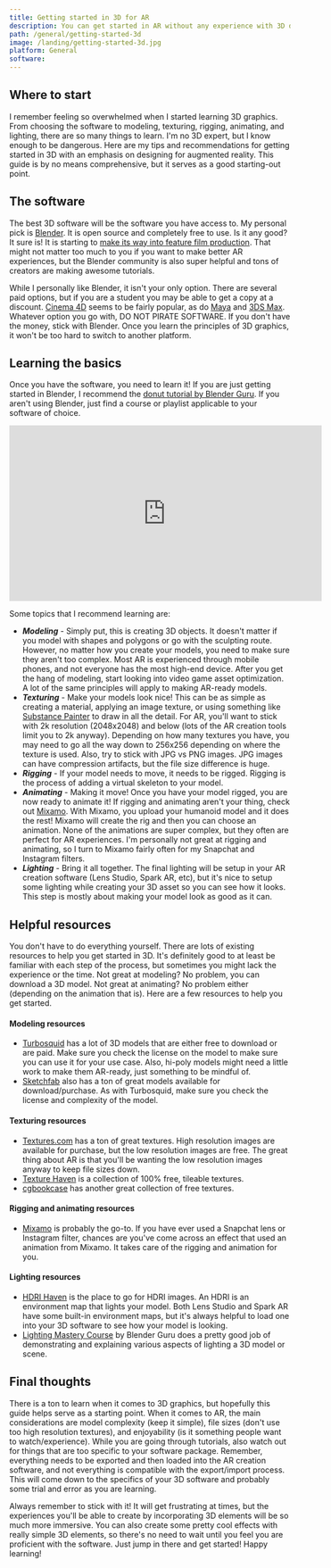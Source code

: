 ```yaml
---
title: Getting started in 3D for AR
description: You can get started in AR without any experience with 3D design. However, 3D objects and effects can take your AR experiences to the next level. Here are a few tips and resources to help get you started!
path: /general/getting-started-3d
image: /landing/getting-started-3d.jpg
platform: General
software:
---
```


## Where to start

I remember feeling so overwhelmed when I started learning 3D graphics. From choosing the software to modeling, texturing, rigging, animating, and lighting, there are so many things to learn. I'm no 3D expert, but I know enough to be dangerous. Here are my tips and recommendations for getting started in 3D with an emphasis on designing for augmented reality. This guide is by no means comprehensive, but it serves as a good starting-out point.

## The software

The best 3D software will be the software you have access to. My personal pick is [Blender](https://www.blender.org/). It is open source and completely free to use. Is it any good? It sure is! It is starting to [make its way into feature film production](https://www.youtube.com/watch?v=iZn3kCsw5D8). That might not matter too much to you if you want to make better AR experiences, but the Blender community is also super helpful and tons of creators are making awesome tutorials.

While I personally like Blender, it isn't your only option. There are several paid options, but if you are a student you may be able to get a copy at a discount. [Cinema 4D](https://www.maxon.net/en-us/) seems to be fairly popular, as do [Maya](https://www.autodesk.com/products/maya/overview) and [3DS Max](https://www.autodesk.com/products/3ds-max/overview). Whatever option you go with, DO NOT PIRATE SOFTWARE. If you don't have the money, stick with Blender. Once you learn the principles of 3D graphics, it won't be too hard to switch to another platform.

## Learning the basics

Once you have the software, you need to learn it! If you are just getting started in Blender, I recommend the [donut tutorial by Blender Guru](https://www.youtube.com/playlist?list=PLjEaoINr3zgEq0u2MzVgAaHEBt--xLB6U). If you aren't using Blender, just find a course or playlist applicable to your software of choice.

<div class="iframe-container">
<iframe class="responsive-iframe" width="560" height="315" src="https://www.youtube.com/embed/NyJWoyVx_XI" frameborder="0" allow="accelerometer; autoplay; clipboard-write; encrypted-media; gyroscope; picture-in-picture" allowfullscreen></iframe>
</div>

Some topics that I recommend learning are:

- **_Modeling_** - Simply put, this is creating 3D objects. It doesn't matter if you model with shapes and polygons or go with the sculpting route. However, no matter how you create your models, you need to make sure they aren't too complex. Most AR is experienced through mobile phones, and not everyone has the most high-end device. After you get the hang of modeling, start looking into video game asset optimization. A lot of the same principles will apply to making AR-ready models.
- **_Texturing_** - Make your models look nice! This can be as simple as creating a material, applying an image texture, or using something like [Substance Painter](https://www.substance3d.com/products/substance-painter/) to draw in all the detail. For AR, you'll want to stick with 2k resolution (2048x2048) and below (lots of the AR creation tools limit you to 2k anyway). Depending on how many textures you have, you may need to go all the way down to 256x256 depending on where the texture is used. Also, try to stick with JPG vs PNG images. JPG images can have compression artifacts, but the file size difference is huge.
- **_Rigging_** - If your model needs to move, it needs to be rigged. Rigging is the process of adding a virtual skeleton to your model.
- **_Animating_** - Making it move! Once you have your model rigged, you are now ready to animate it! If rigging and animating aren't your thing, check out [Mixamo](https://www.mixamo.com/#/). With Mixamo, you upload your humanoid model and it does the rest! Mixamo will create the rig and then you can choose an animation. None of the animations are super complex, but they often are perfect for AR experiences. I'm personally not great at rigging and animating, so I turn to Mixamo fairly often for my Snapchat and Instagram filters.
- **_Lighting_** - Bring it all together. The final lighting will be setup in your AR creation software (Lens Studio, Spark AR, etc), but it's nice to setup some lighting while creating your 3D asset so you can see how it looks. This step is mostly about making your model look as good as it can.

## Helpful resources

You don't have to do everything yourself. There are lots of existing resources to help you get started in 3D. It's definitely good to at least be familiar with each step of the process, but sometimes you might lack the experience or the time. Not great at modeling? No problem, you can download a 3D model. Not great at animating? No problem either (depending on the animation that is). Here are a few resources to help you get started.

#### Modeling resources

- [Turbosquid](https://www.turbosquid.com/) has a lot of 3D models that are either free to download or are paid. Make sure you check the license on the model to make sure you can use it for your use case. Also, hi-poly models might need a little work to make them AR-ready, just something to be mindful of.
- [Sketchfab](https://sketchfab.com/) also has a ton of great models available for download/purchase. As with Turbosquid, make sure you check the license and complexity of the model.

#### Texturing resources

- [Textures.com](https://www.textures.com/) has a ton of great textures. High resolution images are available for purchase, but the low resolution images are free. The great thing about AR is that you'll be wanting the low resolution images anyway to keep file sizes down.
- [Texture Haven](https://texturehaven.com/) is a collection of 100% free, tileable textures.
- [cgbookcase](https://www.cgbookcase.com/textures/) has another great collection of free textures.

#### Rigging and animating resources

- [Mixamo](https://www.mixamo.com/#/) is probably the go-to. If you have ever used a Snapchat lens or Instagram filter, chances are you've come across an effect that used an animation from Mixamo. It takes care of the rigging and animation for you.

#### Lighting resources

- [HDRI Haven](https://hdrihaven.com/) is the place to go for HDRI images. An HDRI is an environment map that lights your model. Both Lens Studio and Spark AR have some built-in environment maps, but it's always helpful to load one into your 3D software to see how your model is looking.
- [Lighting Mastery Course](https://www.youtube.com/watch?v=Ys4793edotw) by Blender Guru does a pretty good job of demonstrating and explaining various aspects of lighting a 3D model or scene.

## Final thoughts

There is a ton to learn when it comes to 3D graphics, but hopefully this guide helps serve as a starting point. When it comes to AR, the main considerations are model complexity (keep it simple), file sizes (don't use too high resolution textures), and enjoyability (is it something people want to watch/experience). While you are going through tutorials, also watch out for things that are too specific to your software package. Remember, everything needs to be exported and then loaded into the AR creation software, and not everything is compatible with the export/import process. This will come down to the specifics of your 3D software and probably some trial and error as you are learning.

Always remember to stick with it! It will get frustrating at times, but the experiences you'll be able to create by incorporating 3D elements will be so much more immersive. You can also create some pretty cool effects with really simple 3D elements, so there's no need to wait until you feel you are proficient with the software. Just jump in there and get started! Happy learning!
